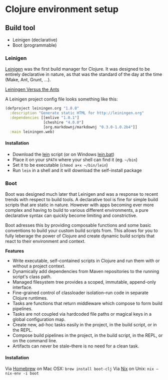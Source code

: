# Clojure environment setup

## Build tool

- Leinigen (declarative)
- Boot (programmable)

### Leinigen

[Leinigen](http://leiningen.org/) was the first build manager for Clojure. It was designed to be entirely declarative in nature, as that was the standard of the day at the time (Make, Ant, Grunt, ...).

[Leiningen Versus the Ants](https://en.wikipedia.org/wiki/Leiningen_Versus_the_Ants)

A Leinigen project config file looks something like this:

```cljs
(defproject leiningen.org "1.0.0"
  :description "Generate static HTML for http://leiningen.org"
  :dependencies [[enlive "1.0.1"]
                 [cheshire "4.0.0"]
                 [org.markdownj/markdownj "0.3.0-1.0.2b4"]]
  :main leiningen.web)
```

#### Installation

- Download the [lein](https://raw.githubusercontent.com/technomancy/leiningen/stable/bin/lein) script (or on Windows [lein.bat](https://raw.githubusercontent.com/technomancy/leiningen/stable/bin/lein.bat))
- Place it on your `$PATH` where your shell can find it (eg. `~/bin`)
- Set it to be executable (`chmod a+x ~/bin/lein`)
- Run `lein` in a shell and it will download the self-install package

### Boot

Boot was designed much later that Leinigen and was a response to recent trends with respect to build tools. A declarative tool is fine for simple build scripts that are static in nature. However with apps becoming ever more complex and having to build to various different environments, a pure declarative syntax can quickly become limiting and constrictive. 

Boot adresses this by providing composable functions and some basic conventions to build your custom build scripts from.
This allows for you to fully leberage the power of Clojure and create dynamic build scripts that react to their environment and context.

**Features**

- Write executable, self-contained scripts in Clojure and run them with or without a project context.
- Dynamically add dependencies from Maven repositories to the running script's class path.
- Managed filesystem tree provides a scoped, immutable, append-only interface.
- Fine-grained control of classloader isolation–run code in separate Clojure runtimes.
- Tasks are functions that return middleware which compose to form build pipelines.
- Tasks are not coupled via hardcoded file paths or magical keys in a global configuration map.
- Create new, ad-hoc tasks easily in the project, in the build script, or in the REPL.
- Compose build pipelines in the project, in the build script, in the REPL, or on the command line.
- Artifacts can never be stale–there is no need for a clean task.

#### Installation

Via [Homebrew](http://brew.sh/) on Mac OSX: `brew install boot-clj`
Via [Nix](http://nixos.org/nix/) on Unix: `nix — nix-env -i boot`
